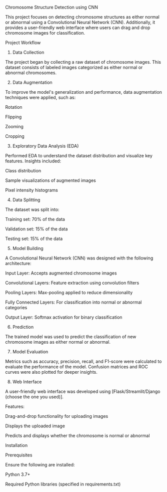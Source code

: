 Chromosome Structure Detection using CNN

This project focuses on detecting chromosome structures as either normal or abnormal using a Convolutional Neural Network (CNN). Additionally, it provides a user-friendly web interface where users can drag and drop chromosome images for classification.

Project Workflow

1. Data Collection

The project began by collecting a raw dataset of chromosome images. This dataset consists of labeled images categorized as either normal or abnormal chromosomes.

2. Data Augmentation

To improve the model's generalization and performance, data augmentation techniques were applied, such as:

Rotation

Flipping

Zooming

Cropping

3. Exploratory Data Analysis (EDA)

Performed EDA to understand the dataset distribution and visualize key features. Insights included:

Class distribution

Sample visualizations of augmented images

Pixel intensity histograms

4. Data Splitting

The dataset was split into:

Training set: 70% of the data

Validation set: 15% of the data

Testing set: 15% of the data

5. Model Building

A Convolutional Neural Network (CNN) was designed with the following architecture:

Input Layer: Accepts augmented chromosome images

Convolutional Layers: Feature extraction using convolution filters

Pooling Layers: Max-pooling applied to reduce dimensionality

Fully Connected Layers: For classification into normal or abnormal categories

Output Layer: Softmax activation for binary classification

6. Prediction

The trained model was used to predict the classification of new chromosome images as either normal or abnormal.

7. Model Evaluation

Metrics such as accuracy, precision, recall, and F1-score were calculated to evaluate the performance of the model. Confusion matrices and ROC curves were also plotted for deeper insights.

8. Web Interface

A user-friendly web interface was developed using [Flask/Streamlit/Django (choose the one you used)].

Features:

Drag-and-drop functionality for uploading images

Displays the uploaded image

Predicts and displays whether the chromosome is normal or abnormal

Installation

Prerequisites

Ensure the following are installed:

Python 3.7+

Required Python libraries (specified in requirements.txt)

